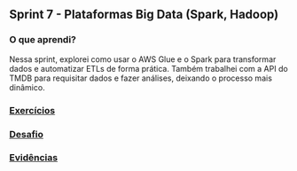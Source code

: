 ##   Sprint 7 - Plataformas Big Data (Spark, Hadoop)

### O que aprendi? ###
<p>

Nessa sprint, explorei como usar o AWS Glue e o Spark para transformar dados e automatizar ETLs de forma prática. Também trabalhei com a API do TMDB para requisitar dados e fazer análises, deixando o processo mais dinâmico.
 </p>

###  <a href= exercicios> Exercícios </a>
###  <a href= desafio> Desafio </a>
###  <a href= evidencias> Evidências </a>